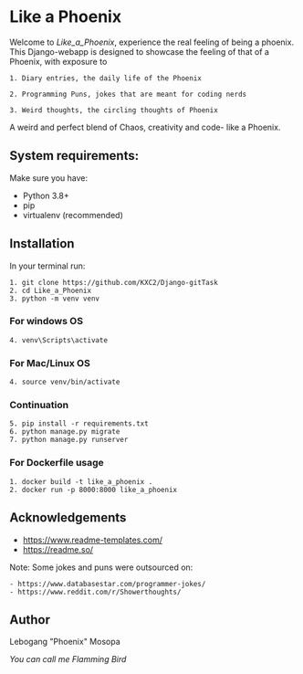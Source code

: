 # Like a Phoenix
Welcome to *Like_a_Phoenix*, experience the real feeling of being a phoenix. This Django-webapp is designed to showcase the feeling of that of a Phoenix,
with exposure to

	1. Diary entries, the daily life of the Phoenix

	2. Programming Puns, jokes that are meant for coding nerds

	3. Weird thoughts, the circling thoughts of Phoenix

A weird and perfect blend of Chaos, creativity and code- like a Phoenix.


## System requirements:

Make sure you have:

- Python 3.8+
- pip
- virtualenv (recommended)

## Installation
In your terminal run:

	1. git clone https://github.com/KXC2/Django-gitTask
	2. cd Like_a_Phoenix
	3. python -m venv venv

### For windows OS

	4. venv\Scripts\activate

### For Mac/Linux OS

	4. source venv/bin/activate

### Continuation

	5. pip install -r requirements.txt
	6. python manage.py migrate
	7. python manage.py runserver


### For Dockerfile usage

	1. docker build -t like_a_phoenix .
	2. docker run -p 8000:8000 like_a_phoenix


## Acknowledgements
 - https://www.readme-templates.com/
 - https://readme.so/

Note: Some jokes and puns were outsourced on:

	- https://www.databasestar.com/programmer-jokes/
	- https://www.reddit.com/r/Showerthoughts/

## Author

Lebogang "Phoenix" Mosopa

_You can call me Flamming Bird_